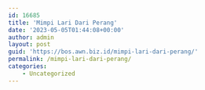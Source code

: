 ```yaml
---
id: 16685
title: 'Mimpi Lari Dari Perang'
date: '2023-05-05T01:44:08+00:00'
author: admin
layout: post
guid: 'https://bos.awn.biz.id/mimpi-lari-dari-perang/'
permalink: /mimpi-lari-dari-perang/
categories:
    - Uncategorized
---
```


